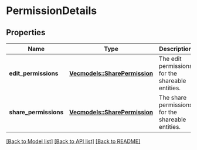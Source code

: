 # PermissionDetails

## Properties

Name | Type | Description | Notes
------------ | ------------- | ------------- | -------------
**edit_permissions** | [**Vec<models::SharePermission>**](SharePermission.md) | The edit permissions for the shareable entities. | 
**share_permissions** | [**Vec<models::SharePermission>**](SharePermission.md) | The share permissions for the shareable entities. | 

[[Back to Model list]](../README.md#documentation-for-models) [[Back to API list]](../README.md#documentation-for-api-endpoints) [[Back to README]](../README.md)


